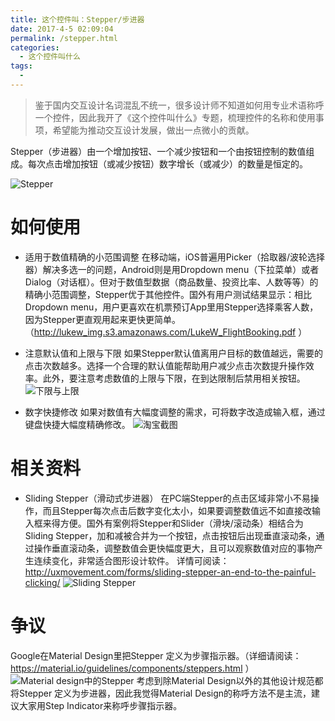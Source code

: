 ```yaml
---
title: 这个控件叫：Stepper/步进器
date: 2017-4-5 02:09:04
permalink: /stepper.html
categories:
  - 这个控件叫什么
tags:
  - 
---
```


> 鉴于国内交互设计名词混乱不统一，很多设计师不知道如何用专业术语称呼一个控件，因此我开了《这个控件叫什么》专题，梳理控件的名称和使用事项，希望能为推动交互设计发展，做出一点微小的贡献。

Stepper（步进器）由一个增加按钮、一个减少按钮和一个由按钮控制的数值组成。每次点击增加按钮（或减少按钮）数字增长（或减少）的数量是恒定的。

![Stepper](http://pic.ftium4.com/1240-20201226021347781.png)

<!-- more -->

# 如何使用

- 适用于数值精确的小范围调整
在移动端，iOS普遍用Picker（拾取器/波轮选择器）解决多选一的问题，Android则是用Dropdown menu（下拉菜单）或者Dialog（对话框）。但对于数值型数据（商品数量、投资比率、人数等等）的精确小范围调整，Stepper优于其他控件。国外有用户测试结果显示：相比Dropdown menu，用户更喜欢在机票预订App里用Stepper选择乘客人数，因为Stepper更直观用起来更快更简单。（http://lukew_img.s3.amazonaws.com/LukeW_FlightBooking.pdf
 ）
- 注意默认值和上限与下限
如果Stepper默认值离用户目标的数值越远，需要的点击次数越多。选择一个合理的默认值能帮助用户减少点击次数提升操作效率。此外，要注意考虑数值的上限与下限，在到达限制后禁用相关按钮。
![下限与上限](http://pic.ftium4.com/1240-20201226021353266.png)

-  数字快捷修改
如果对数值有大幅度调整的需求，可将数字改造成输入框，通过键盘快捷大幅度精确修改。
![淘宝截图](http://pic.ftium4.com/1240-20201226021356419.png)

# 相关资料

- Sliding Stepper（滑动式步进器）
在PC端Stepper的点击区域非常小不易操作，而且Stepper每次点击后数字变化太小，如果要调整数值远不如直接改输入框来得方便。国外有案例将Stepper和Slider（滑块/滚动条）相结合为Sliding Stepper，加和减被合并为一个按钮，点击按钮后出现垂直滚动条，通过操作垂直滚动条，调整数值会更快幅度更大，且可以观察数值对应的事物产生连续变化，非常适合图形设计软件。
详情可阅读：http://uxmovement.com/forms/sliding-stepper-an-end-to-the-painful-clicking/
![Sliding Stepper](http://pic.ftium4.com/1240-20201226021404959.png)

# 争议
Google在Material Design里把Stepper 定义为步骤指示器。（详细请阅读：https://material.io/guidelines/components/steppers.html ）
![Material design中的Stepper ](http://pic.ftium4.com/1240-20201226021409188.png)
考虑到除Material Design以外的其他设计规范都将Stepper 定义为步进器，因此我觉得Material Design的称呼方法不是主流，建议大家用Step Indicator来称呼步骤指示器。